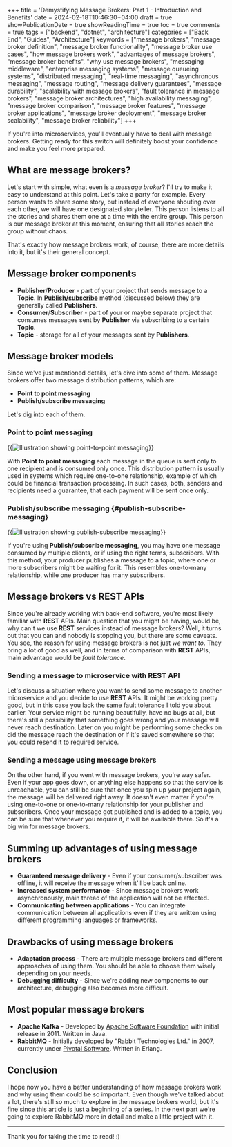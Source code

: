 +++
title = 'Demystifying Message Brokers: Part 1 - Introduction and Benefits'
date = 2024-02-18T10:46:30+04:00
draft = true 
showPublicationDate = true
showReadingTime = true
toc = true
comments = true
tags = ["backend", "dotnet", "architecture"]
categories = ["Back End", "Guides", "Architecture"]
keywords = ["message brokers", "message broker definition", "message broker functionality", "message broker use cases", "how message brokers work", "advantages of message brokers", "message broker benefits", "why use message brokers", "messaging middleware", "enterprise messaging systems", "message queueing systems", "distributed messaging", "real-time messaging", "asynchronous messaging", "message routing", "message delivery guarantees", "message durability", "scalability with message brokers", "fault tolerance in message brokers", "message broker architectures", "high availability messaging", "message broker comparison", "message broker features", "message broker applications", "message broker deployment", "message broker scalability", "message broker reliability"]
+++

If you're into microservices, you'll eventually have to deal with message brokers. Getting ready for this switch will definitely boost your confidence and make you feel more prepared. <!--more-->

## What are message brokers?

Let's start with simple, what even is a _message broker_? I'll try to make it easy to understand at this point. Let's take a party for example. Every person wants to share some story, but instead of everyone shouting over each other, we will have one designated storyteller. This person listens to all the stories and shares them one at a time with the entire group. This person is our message broker at this moment, ensuring that all stories reach the group without chaos.

That's exactly how message brokers work, of course, there are more details into it, but it's their general concept.

## Message broker components

- **Publisher**/**Producer** - part of your project that sends message to a **Topic**. In **[Publish/subscribe](#publish-subscribe-messaging)** method (discussed below) they are generally called **Publishers**.
- **Consumer**/**Subscriber** - part of your or maybe separate project that consumes messages sent by **Publisher** via subscribing to a certain **Topic**.
- **Topic** - storage for all of your messages sent by **Publishers**.

## Message broker models

Since we've just mentioned details, let's dive into some of them. Message brokers offer two message distribution patterns, which are:

- **Point to point messaging**
- **Publish/subscribe messaging**

Let's dig into each of them.

### Point to point messaging

{{<img src="/images/point-to-point.webp" alt="Illustration showing point-to-point messaging">}}

With **Point to point messaging** each message in the queue is sent only to one recipient and is consumed only once. This distribution pattern is usually used in systems which require one-to-one relationship, example of which could be financial transaction processing. In such cases, both, senders and recipients need a guarantee, that each payment will be sent once only.

### Publish/subscribe messaging {#publish-subscribe-messaging}

{{<img src="/images/publish-subscribe-messaging.webp" alt="Illustration showing publish-subscribe messaging">}}

If you're using **Publish/subscribe messaging**, you may have one message consumed by multiple clients, or if using the right terms, subscribers. With this method, your producer publishes a message to a topic, where one or more subscribers might be waiting for it. This resembles one-to-many relationship, while one producer has many subscribers.

## Message brokers vs REST APIs

Since you're already working with back-end software, you're most likely familiar with **REST** APIs. Main question that you might be having, would be, why can't we use **REST** services instead of message brokers? Well, it turns out that you can and nobody is stopping you, but there are some caveats. You see, the reason for using message brokers is not just _we want to_. They bring a lot of good as well, and in terms of comparison with **REST** APIs, main advantage would be _fault tolerance_.

### Sending a message to microservice with REST API

Let's discuss a situation where you want to send some message to another microservice and you decide to use **REST** APIs. It might be working pretty good, but in this case you lack the same fault tolerance I told you about earlier. Your service might be running beautifully, have no bugs at all, but there's still a possibility that something goes wrong and your message will never reach destination. Later on you might be performing some checks on did the message reach the destination or if it's saved somewhere so that you could resend it to required service.

### Sending a message using message brokers

On the other hand, if you went with message brokers, you're way safer. Even if your app goes down, or anything else happens so that the service is unreachable, you can still be sure that once you spin up your project again, the message will be delivered right away. It doesn't even matter if you're using one-to-one or one-to-many relationship for your publisher and subscribers. Once your message got published and is added to a topic, you can be sure that whenever you require it, it will be available there. So it's a big win for message brokers.

## Summing up advantages of using message brokers

- **Guaranteed message delivery** - Even if your consumer/subscriber was offline, it will receive the message when it'll be back online.
- **Increased system performance** - Since message brokers work asynchronously, main thread of the application will not be affected.
- **Communicating between applications** - You can integrate communication between all applications even if they are written using different programming languages or frameworks.

## Drawbacks of using message brokers

- **Adaptation process** - There are multiple message brokers and different approaches of using them. You should be able to choose them wisely depending on your needs.
- **Debugging difficulty** - Since we're adding new components to our architecture, debugging also becomes more difficult.

## Most popular message brokers

- **Apache Kafka** - Developed by [Apache Software Foundation](https://www.apache.org/) with initial release in 2011. Written in Java.
- **RabbitMQ** - Initially developed by "Rabbit Technologies Ltd." in 2007, currently under [Pivotal Software](https://en.wikipedia.org/wiki/Pivotal_Software). Written in Erlang.

## Conclusion

I hope now you have a better understanding of how message brokers work and why using them could be so important. Even though we've talked about a lot, there's still so much to explore in the message brokers world, but it's fine since this article is just a beginning of a series. In the next part we're going to explore RabbitMQ more in detail and make a little project with it.

<hr class="border-gray-300 dark:border-gray-600 my-4">

Thank you for taking the time to read! :)

